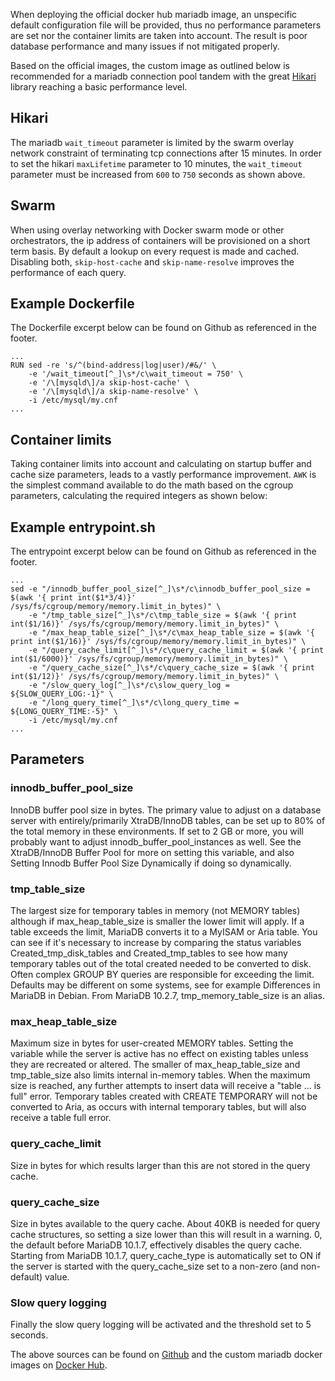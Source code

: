 When deploying the official docker hub mariadb image, an unspecific default configuration file will be provided, thus no performance parameters are set nor the container limits are taken into account. The result is poor database performance and many issues if not mitigated properly.

Based on the official images, the custom image as outlined below is recommended for a mariadb connection pool tandem with the great [Hikari](https://github.com/brettwooldridge/HikariCP) library reaching a basic performance level.

## Hikari
The mariadb `wait_timeout` parameter is limited by the swarm overlay network constraint of terminating tcp connections after 15 minutes. In order to set the hikari `maxLifetime` parameter to 10 minutes, the `wait_timeout` parameter must be increased from `600` to `750` seconds as shown above.

## Swarm
When using overlay networking with Docker swarm mode or other orchestrators, the ip address of containers will be provisioned on a short term basis. By default a lookup on every request is made and cached. Disabling both, `skip-host-cache` and `skip-name-resolve` improves the performance of each query.

## Example Dockerfile
The Dockerfile excerpt below can be found on Github as referenced in the footer.
```
...
RUN sed -re 's/^(bind-address|log|user)/#&/' \
    -e '/wait_timeout[^_]\s*/c\wait_timeout = 750' \
    -e '/\[mysqld\]/a skip-host-cache' \
    -e '/\[mysqld\]/a skip-name-resolve' \
    -i /etc/mysql/my.cnf
...
```

## Container limits
Taking container limits into account and calculating on startup buffer and cache size parameters, leads to a vastly performance improvement. `AWK` is the simplest command available to do the math based on the cgroup parameters, calculating the required integers as shown below:

## Example entrypoint.sh
The entrypoint excerpt below can be found on Github as referenced in the footer.
```
...
sed -e "/innodb_buffer_pool_size[^_]\s*/c\innodb_buffer_pool_size = $(awk '{ print int($1*3/4)}' /sys/fs/cgroup/memory/memory.limit_in_bytes)" \
    -e "/tmp_table_size[^_]\s*/c\tmp_table_size = $(awk '{ print int($1/16)}' /sys/fs/cgroup/memory/memory.limit_in_bytes)" \
    -e "/max_heap_table_size[^_]\s*/c\max_heap_table_size = $(awk '{ print int($1/16)}' /sys/fs/cgroup/memory/memory.limit_in_bytes)" \
    -e "/query_cache_limit[^_]\s*/c\query_cache_limit = $(awk '{ print int($1/6000)}' /sys/fs/cgroup/memory/memory.limit_in_bytes)" \
    -e "/query_cache_size[^_]\s*/c\query_cache_size = $(awk '{ print int($1/12)}' /sys/fs/cgroup/memory/memory.limit_in_bytes)" \
    -e "/slow_query_log[^_]\s*/c\slow_query_log = ${SLOW_QUERY_LOG:-1}" \
    -e "/long_query_time[^_]\s*/c\long_query_time = ${LONG_QUERY_TIME:-5}" \
    -i /etc/mysql/my.cnf
...
```
## Parameters

### innodb_buffer_pool_size
InnoDB buffer pool size in bytes. The primary value to adjust on a database server with entirely/primarily XtraDB/InnoDB tables, can be set up to 80% of the total memory in these environments. If set to 2 GB or more, you will probably want to adjust innodb_buffer_pool_instances as well. See the XtraDB/InnoDB Buffer Pool for more on setting this variable, and also Setting Innodb Buffer Pool Size Dynamically if doing so dynamically.

### tmp_table_size
The largest size for temporary tables in memory (not MEMORY tables) although if max_heap_table_size is smaller the lower limit will apply. If a table exceeds the limit, MariaDB converts it to a MyISAM or Aria table. You can see if it's necessary to increase by comparing the status variables Created_tmp_disk_tables and Created_tmp_tables to see how many temporary tables out of the total created needed to be converted to disk. Often complex GROUP BY queries are responsible for exceeding the limit. Defaults may be different on some systems, see for example Differences in MariaDB in Debian. From MariaDB 10.2.7, tmp_memory_table_size is an alias.

### max_heap_table_size
Maximum size in bytes for user-created MEMORY tables. Setting the variable while the server is active has no effect on existing tables unless they are recreated or altered. The smaller of max_heap_table_size and tmp_table_size also limits internal in-memory tables. When the maximum size is reached, any further attempts to insert data will receive a "table ... is full" error. Temporary tables created with CREATE TEMPORARY will not be converted to Aria, as occurs with internal temporary tables, but will also receive a table full error.

### query_cache_limit
Size in bytes for which results larger than this are not stored in the query cache.

### query_cache_size
Size in bytes available to the query cache. About 40KB is needed for query cache structures, so setting a size lower than this will result in a warning. 0, the default before MariaDB 10.1.7, effectively disables the query cache. Starting from MariaDB 10.1.7, query_cache_type is automatically set to ON if the server is started with the query_cache_size set to a non-zero (and non-default) value.

### Slow query logging
Finally the slow query logging will be activated and the threshold set to 5 seconds.

The above sources can be found on [Github](https://github.com/flavioaiello/MariaDB) and the custom mariadb docker images on [Docker Hub](https://hub.docker.com/r/flavioaiello/mariadb/).
